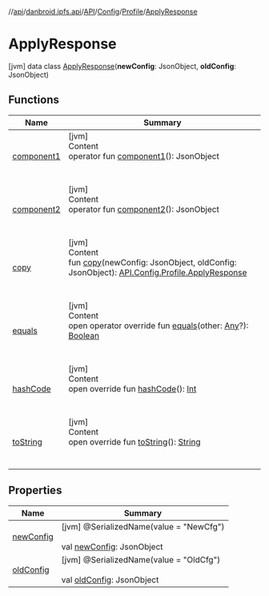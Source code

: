 //[api](../../../../../index.md)/[danbroid.ipfs.api](../../../../index.md)/[API](../../../index.md)/[Config](../../index.md)/[Profile](../index.md)/[ApplyResponse](index.md)



# ApplyResponse  
 [jvm] data class [ApplyResponse](index.md)(**newConfig**: JsonObject, **oldConfig**: JsonObject)   


## Functions  
  
|  Name|  Summary| 
|---|---|
| [component1](component1.md)| [jvm]  <br>Content  <br>operator fun [component1](component1.md)(): JsonObject  <br><br><br>
| [component2](component2.md)| [jvm]  <br>Content  <br>operator fun [component2](component2.md)(): JsonObject  <br><br><br>
| [copy](copy.md)| [jvm]  <br>Content  <br>fun [copy](copy.md)(newConfig: JsonObject, oldConfig: JsonObject): [API.Config.Profile.ApplyResponse](index.md)  <br><br><br>
| [equals](../../../../../danbroid.ipfs.api.okhttp/-ok-http-call-executor/-companion/index.md#kotlin/Any/equals/#kotlin.Any?/PointingToDeclaration/)| [jvm]  <br>Content  <br>open operator override fun [equals](../../../../../danbroid.ipfs.api.okhttp/-ok-http-call-executor/-companion/index.md#kotlin/Any/equals/#kotlin.Any?/PointingToDeclaration/)(other: [Any](https://kotlinlang.org/api/latest/jvm/stdlib/kotlin/-any/index.html)?): [Boolean](https://kotlinlang.org/api/latest/jvm/stdlib/kotlin/-boolean/index.html)  <br><br><br>
| [hashCode](../../../../../danbroid.ipfs.api.okhttp/-ok-http-call-executor/-companion/index.md#kotlin/Any/hashCode/#/PointingToDeclaration/)| [jvm]  <br>Content  <br>open override fun [hashCode](../../../../../danbroid.ipfs.api.okhttp/-ok-http-call-executor/-companion/index.md#kotlin/Any/hashCode/#/PointingToDeclaration/)(): [Int](https://kotlinlang.org/api/latest/jvm/stdlib/kotlin/-int/index.html)  <br><br><br>
| [toString](../../../../../danbroid.ipfs.api.okhttp/-ok-http-call-executor/-companion/index.md#kotlin/Any/toString/#/PointingToDeclaration/)| [jvm]  <br>Content  <br>open override fun [toString](../../../../../danbroid.ipfs.api.okhttp/-ok-http-call-executor/-companion/index.md#kotlin/Any/toString/#/PointingToDeclaration/)(): [String](https://kotlinlang.org/api/latest/jvm/stdlib/kotlin/-string/index.html)  <br><br><br>


## Properties  
  
|  Name|  Summary| 
|---|---|
| [newConfig](index.md#danbroid.ipfs.api/API.Config.Profile.ApplyResponse/newConfig/#/PointingToDeclaration/)|  [jvm] @SerializedName(value = "NewCfg")  <br>  <br>val [newConfig](index.md#danbroid.ipfs.api/API.Config.Profile.ApplyResponse/newConfig/#/PointingToDeclaration/): JsonObject   <br>
| [oldConfig](index.md#danbroid.ipfs.api/API.Config.Profile.ApplyResponse/oldConfig/#/PointingToDeclaration/)|  [jvm] @SerializedName(value = "OldCfg")  <br>  <br>val [oldConfig](index.md#danbroid.ipfs.api/API.Config.Profile.ApplyResponse/oldConfig/#/PointingToDeclaration/): JsonObject   <br>

